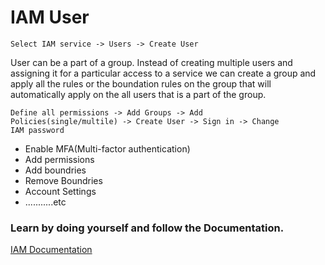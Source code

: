 # IAM User

<code>Select IAM service -> Users -> Create User</code>

User can be a part of a group. Instead of creating multiple users and assigning it for a particular access to a service we can create a group and apply all the rules or the boundation rules on the group that will automatically apply on the all users that is a part of the group.

<code>Define all permissions -> Add Groups -> Add Policies(single/multile) -> Create User -> Sign in -> Change IAM password</code>

- Enable MFA(Multi-factor authentication)
- Add permissions
- Add boundries
- Remove Boundries
- Account Settings
- ...........etc

### Learn by doing yourself and follow the Documentation.

[IAM Documentation](https://docs.aws.amazon.com/IAM/latest/UserGuide/introduction.html?icmpid=docs_iam_console)
